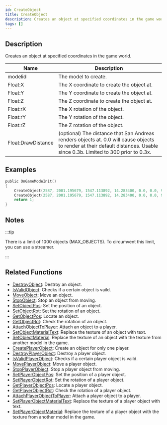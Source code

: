 ```yaml
---
id: CreateObject
title: CreateObject
description: Creates an object at specified coordinates in the game world.
tags: []
---
```


## Description

Creates an object at specified coordinates in the game world.

| Name               | Description                                                                                                                                                                |
| ------------------ | -------------------------------------------------------------------------------------------------------------------------------------------------------------------------- |
| modelid            | The model to create.                                                                                                                                                       |
| Float:X            | The X coordinate to create the object at.                                                                                                                                  |
| Float:Y            | The Y coordinate to create the object at.                                                                                                                                  |
| Float:Z            | The Z coordinate to create the object at.                                                                                                                                  |
| Float:rX           | The X rotation of the object.                                                                                                                                              |
| Float:rY           | The Y rotation of the object.                                                                                                                                              |
| Float:rZ           | The Z rotation of the object.                                                                                                                                              |
| Float:DrawDistance | (optional) The distance that San Andreas renders objects at. 0.0 will cause objects to render at their default distances. Usable since 0.3b. Limited to 300 prior to 0.3x. |

## Examples

```c
public OnGameModeInit()
{
    CreateObject(2587, 2001.195679, 1547.113892, 14.283400, 0.0, 0.0, 96.0); // Object will render at its default distance.
    CreateObject(2587, 2001.195679, 1547.113892, 14.283400, 0.0, 0.0, 96.0, 300.0); // Object will render at 300.0 units.
    return 1;
}
```

## Notes

:::tip

There is a limit of 1000 objects (MAX_OBJECTS). To circumvent this limit, you can use a streamer.

:::

## Related Functions

- [DestroyObject](DestroyObject.md): Destroy an object.
- [IsValidObject](IsValidObject.md): Checks if a certain object is vaild.
- [MoveObject](MoveObject.md): Move an object.
- [StopObject](StopObject.md): Stop an object from moving.
- [SetObjectPos](SetObjectPos.md): Set the position of an object.
- [SetObjectRot](SetObjectRot.md): Set the rotation of an object.
- [GetObjectPos](GetObjectPos.md): Locate an object.
- [GetObjectRot](GetObjectRot.md): Check the rotation of an object.
- [AttachObjectToPlayer](AttachObjectToPlayer.md): Attach an object to a player.
- [SetObjectMaterialText](SetObjectMaterialText.md): Replace the texture of an object with text.
- [SetObjectMaterial](SetObjectMaterial.md): Replace the texture of an object with the texture from another model in the game.
- [CreatePlayerObject](CreatePlayerObject.md): Create an object for only one player.
- [DestroyPlayerObject](DestroyPlayerObject.md): Destroy a player object.
- [IsValidPlayerObject](IsValidPlayerObject.md): Checks if a certain player object is vaild.
- [MovePlayerObject](MovePlayerObject.md): Move a player object.
- [StopPlayerObject](StopPlayerObject.md): Stop a player object from moving.
- [SetPlayerObjectPos](SetPlayerObjectPos.md): Set the position of a player object.
- [SetPlayerObjectRot](SetPlayerObjectRot.md): Set the rotation of a player object.
- [GetPlayerObjectPos](GetPlayerObjectPos.md): Locate a player object.
- [GetPlayerObjectRot](GetPlayerObjectRot.md): Check the rotation of a player object.
- [AttachPlayerObjectToPlayer](AttachPlayerObjectToPlayer.md): Attach a player object to a player.
- [SetPlayerObjectMaterialText](SetPlayerObjectMaterialText.md): Replace the texture of a player object with text.
- [SetPlayerObjectMaterial](SetPlayerObjectMaterial.md): Replace the texture of a player object with the texture from another model in the game.
